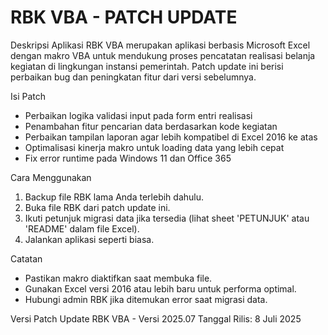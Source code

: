 # RBK VBA - PATCH UPDATE

Deskripsi
Aplikasi RBK VBA merupakan aplikasi berbasis Microsoft Excel dengan makro VBA untuk mendukung proses pencatatan realisasi belanja kegiatan di lingkungan instansi pemerintah. Patch update ini berisi perbaikan bug dan peningkatan fitur dari versi sebelumnya.

Isi Patch

* Perbaikan logika validasi input pada form entri realisasi
* Penambahan fitur pencarian data berdasarkan kode kegiatan
* Perbaikan tampilan laporan agar lebih kompatibel di Excel 2016 ke atas
* Optimalisasi kinerja makro untuk loading data yang lebih cepat
* Fix error runtime pada Windows 11 dan Office 365

Cara Menggunakan

1. Backup file RBK lama Anda terlebih dahulu.
2. Buka file RBK dari patch update ini.
3. Ikuti petunjuk migrasi data jika tersedia (lihat sheet 'PETUNJUK' atau 'README' dalam file Excel).
4. Jalankan aplikasi seperti biasa.

Catatan

* Pastikan makro diaktifkan saat membuka file.
* Gunakan Excel versi 2016 atau lebih baru untuk performa optimal.
* Hubungi admin RBK jika ditemukan error saat migrasi data.

Versi
Patch Update RBK VBA - Versi 2025.07
Tanggal Rilis: 8 Juli 2025

